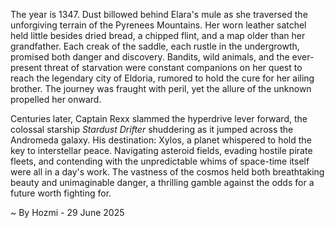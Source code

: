 
The year is 1347.  Dust billowed behind Elara's mule as she traversed the unforgiving terrain of the Pyrenees Mountains.  Her worn leather satchel held little besides dried bread, a chipped flint, and a map older than her grandfather.  Each creak of the saddle, each rustle in the undergrowth, promised both danger and discovery.  Bandits, wild animals, and the ever-present threat of starvation were constant companions on her quest to reach the legendary city of Eldoria, rumored to hold the cure for her ailing brother. The journey was fraught with peril, yet the allure of the unknown propelled her onward.

Centuries later, Captain Rexx slammed the hyperdrive lever forward, the colossal starship *Stardust Drifter* shuddering as it jumped across the Andromeda galaxy.  His destination: Xylos, a planet whispered to hold the key to interstellar peace.  Navigating asteroid fields, evading hostile pirate fleets, and contending with the unpredictable whims of space-time itself were all in a day's work.  The vastness of the cosmos held both breathtaking beauty and unimaginable danger, a thrilling gamble against the odds for a future worth fighting for.

~ By Hozmi - 29 June 2025
